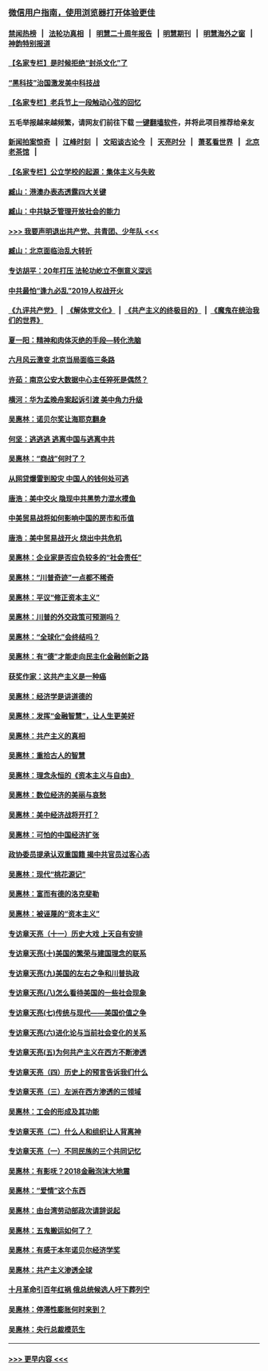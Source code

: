 ### [微信用户指南，使用浏览器打开体验更佳](https://github.com/gfw-breaker/banned-news1/blob/master/indexes/wechat-guide.md?t=0)
#### [禁闻热榜](热点新闻.md?t=0)  &nbsp;&nbsp;|&nbsp;&nbsp; [法轮功真相](https://github.com/gfw-breaker/truth/blob/master/README.md?t=0) &nbsp;&nbsp;|&nbsp;&nbsp; [明慧二十周年报告](https://github.com/gfw-breaker/mh-reports/blob/master/README.md?t=0) &nbsp;&nbsp;|&nbsp;&nbsp;[明慧期刊](https://github.com/gfw-breaker/mh-qikan) &nbsp;&nbsp;|&nbsp;&nbsp; [明慧海外之窗](https://github.com/gfw-breaker/mh-news/blob/master/README.md?t=0) &nbsp;&nbsp;|&nbsp;&nbsp; [神韵特别报道](https://github.com/gfw-breaker/mh-news/blob/master/shenyun.md?t=0)
#### [【名家专栏】是时候拒绝“封杀文化”了](../pages/nsc423/n11814093.md?t=02140344) 
#### [“黑科技”治国激发美中科技战](../pages/nsc423/n11638056.md?t=02140344) 
#### [【名家专栏】老兵节上一段触动心弦的回忆](../pages/nsc423/n11646016.md?t=02140344) 
#### 五毛举报越来越频繁，请网友们前往下载 [一键翻墙软件](https://github.com/gfw-breaker/ssr-accounts)，并将此项目推荐给亲友
#### [新闻拍案惊奇](https://github.com/gfw-breaker/banned-news1/blob/master/pages/link4.md) &nbsp;&nbsp;|&nbsp;&nbsp; [江峰时刻](https://github.com/gfw-breaker/banned-news1/blob/master/pages/link4.md) &nbsp;&nbsp;|&nbsp;&nbsp; [文昭谈古论今](https://github.com/gfw-breaker/banned-news1/blob/master/pages/link4.md) &nbsp;&nbsp;|&nbsp;&nbsp; [天亮时分](https://github.com/gfw-breaker/banned-news1/blob/master/pages/link4.md) &nbsp;&nbsp;|&nbsp;&nbsp; [萧茗看世界](https://github.com/gfw-breaker/banned-news1/blob/master/pages/link4.md) &nbsp;&nbsp;|&nbsp;&nbsp; [北京老茶馆](https://github.com/gfw-breaker/banned-news1/blob/master/pages/link4.md) &nbsp;&nbsp;|&nbsp;&nbsp; 
#### [【名家专栏】公立学校的起源：集体主义与失败](../pages/nsc423/n11601833.md?t=02140344) 
#### [臧山：港澳办表态透露四大关键](../pages/nsc423/n11421628.md?t=02140344) 
#### [臧山：中共缺乏管理开放社会的能力](../pages/nsc423/n11407457.md?t=02140344) 
#### [>>> 我要声明退出共产党、共青团、少年队 <<<](https://github.com/begood0513/goodnews/blob/master/quit/letter.md) 
#### [臧山：北京面临治乱大转折](../pages/nsc423/n11406895.md?t=02140344) 
#### [专访胡平：20年打压 法轮功屹立不倒意义深远](../pages/nsc423/n11398800.md?t=02140344) 
#### [中共最怕“逢九必乱”2019人权战开火](../pages/nsc423/n11385248.md?t=02140344) 
#### [《九评共产党》](https://github.com/begood0513/9ping.md/blob/master/README.md) &nbsp;|&nbsp; [《解体党文化》](../../../../jtdwh.md/blob/master/README.md)  &nbsp;|&nbsp; [《共产主义的终极目的》](../../../../gczydzjmd.md/blob/master/README.md) &nbsp;|&nbsp; [《魔鬼在统治我们的世界》](../../../../mgztzwmdsj.md/blob/master/README.md) 
#### [夏一阳：精神和肉体灭绝的手段—转化洗脑](../pages/nsc423/n11368250.md?t=02140344) 
#### [六月风云激变 北京当局面临三条路](../pages/nsc423/n11313668.md?t=02140344) 
#### [许茹：南京公安大数据中心主任猝死是偶然？](../pages/nsc423/n11064744.md?t=02140344) 
#### [横河：华为孟晚舟案起诉引渡 美中角力升级](../pages/nsc423/n11027230.md?t=02140344) 
#### [吴惠林：诺贝尔奖让海耶克翻身](../pages/nsc423/n10890049.md?t=02140344) 
#### [何坚：逃逃逃 逃离中国与逃离中共](../pages/nsc423/n10592891.md?t=02140344) 
#### [吴惠林：“商战”何时了？](../pages/nsc423/n10573558.md?t=02140344) 
#### [从网贷爆雷到股灾 中国人的钱何处可逃](../pages/nsc423/n10572800.md?t=02140344) 
#### [唐浩：美中交火 隐现中共黑势力混水摸鱼](../pages/nsc423/n10544040.md?t=02140344) 
#### [中美贸易战将如何影响中国的房市和币值](../pages/nsc423/n10543697.md?t=02140344) 
#### [唐浩：美中贸易战开火 烧出中共危机](../pages/nsc423/n10540126.md?t=02140344) 
#### [吴惠林：企业家是否应负较多的“社会责任”](../pages/nsc423/n10535022.md?t=02140344) 
#### [吴惠林：“川普奇迹”一点都不稀奇](../pages/nsc423/n10512808.md?t=02140344) 
#### [吴惠林：平议“修正资本主义”](../pages/nsc423/n10495724.md?t=02140344) 
#### [吴惠林：川普的外交政策可预测吗？](../pages/nsc423/n10462387.md?t=02140344) 
#### [吴惠林：“全球化”会终结吗？](../pages/nsc423/n10452838.md?t=02140344) 
#### [吴惠林：有“德”才能走向民主化金融创新之路](../pages/nsc423/n10432292.md?t=02140344) 
#### [获奖作家：这共产主义是一种癌](../pages/nsc423/n10431541.md?t=02140344) 
#### [吴惠林：经济学是讲道德的](../pages/nsc423/n10398014.md?t=02140344) 
#### [吴惠林：发挥“金融智慧”，让人生更美好](../pages/nsc423/n10375019.md?t=02140344) 
#### [吴惠林：共产主义的真相](../pages/nsc423/n10351394.md?t=02140344) 
#### [吴惠林：重拾古人的智慧](../pages/nsc423/n10337691.md?t=02140344) 
#### [吴惠林：理念永恒的《资本主义与自由》](../pages/nsc423/n10316274.md?t=02140344) 
#### [吴惠林：数位经济的美丽与哀愁](../pages/nsc423/n10292946.md?t=02140344) 
#### [吴惠林：美中经济战将开打？](../pages/nsc423/n10258825.md?t=02140344) 
#### [吴惠林：可怕的中国经济扩张](../pages/nsc423/n10219147.md?t=02140344) 
#### [政协委员提承认双重国籍 揭中共官员过客心态](../pages/nsc423/n10208809.md?t=02140344) 
#### [吴惠林：现代“桃花源记”](../pages/nsc423/n10185234.md?t=02140344) 
#### [吴惠林：富而有德的洛克斐勒](../pages/nsc423/n10142264.md?t=02140344) 
#### [吴惠林：被诬蔑的“资本主义”](../pages/nsc423/n10124816.md?t=02140344) 
#### [专访章天亮（十一）历史大戏 上天自有安排](../pages/nsc423/n10094905.md?t=02140344) 
#### [专访章天亮(十)美国的繁荣与建国理念的联系](../pages/nsc423/n10094899.md?t=02140344) 
#### [专访章天亮(九)美国的左右之争和川普执政](../pages/nsc423/n10094889.md?t=02140344) 
#### [专访章天亮(八)怎么看待美国的一些社会现象](../pages/nsc423/n10094857.md?t=02140344) 
#### [专访章天亮(七)传统与现代——美国价值之争](../pages/nsc423/n10093140.md?t=02140344) 
#### [专访章天亮(六)进化论与当前社会变化的关系](../pages/nsc423/n10092036.md?t=02140344) 
#### [专访章天亮(五)为何共产主义在西方不断渗透](../pages/nsc423/n10083620.md?t=02140344) 
#### [专访章天亮（四）历史上的预言告诉我们什么](../pages/nsc423/n10083606.md?t=02140344) 
#### [专访章天亮（三）左派在西方渗透的三领域](../pages/nsc423/n10081115.md?t=02140344) 
#### [吴惠林：工会的形成及其功能](../pages/nsc423/n10080633.md?t=02140344) 
#### [专访章天亮（二）什么人和组织让人背离神](../pages/nsc423/n10076637.md?t=02140344) 
#### [专访章天亮（一）不同民族的三个共同记忆](../pages/nsc423/n10074188.md?t=02140344) 
#### [吴惠林：有影呒？2018金融泡沫大地震](../pages/nsc423/n10040534.md?t=02140344) 
#### [吴惠林：“爱情”这个东西](../pages/nsc423/n10019423.md?t=02140344) 
#### [吴惠林：由台湾劳动部政次请辞说起](../pages/nsc423/n9979679.md?t=02140344) 
#### [吴惠林：五鬼搬运如何了？](../pages/nsc423/n9925338.md?t=02140344) 
#### [吴惠林：有感于本年诺贝尔经济学奖](../pages/nsc423/n9871883.md?t=02140344) 
#### [吴惠林：共产主义渗透全球](../pages/nsc423/n9812748.md?t=02140344) 
#### [十月革命引百年红祸 俄总统候选人吁下葬列宁](../pages/nsc423/n9810182.md?t=02140344) 
#### [吴惠林：停滞性膨胀何时来到？](../pages/nsc423/n9764136.md?t=02140344) 
#### [吴惠林：央行总裁模范生](../pages/nsc423/n9728134.md?t=02140344) 

----
#### [ >>> 更早内容 <<< ](../indexes/nsc423-earlier.md)
